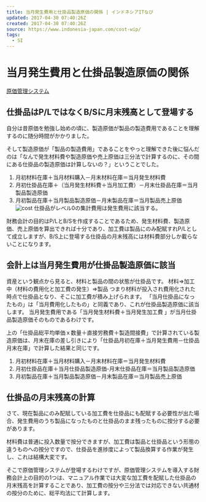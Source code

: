 ```yaml
---
title: 当月発生費用と仕掛品製造原価の関係 | インドネシアITなび
updated: 2017-04-30 07:40:26Z
created: 2017-04-30 07:40:26Z
source: https://www.indonesia-japan.com/cost-wip/
tags:
  - SI
---
```


# 当月発生費用と仕掛品製造原価の関係

   [原価管理システム](https://www.indonesia-japan.com/category/cost-management/)

## 仕掛品はP/LではなくB/Sに月末残高として登場する

自分は昔原価を勉強し始めの頃に、製造原価が製品の製造費用であることを理解するのに随分時間がかかりました。

そして製造原価が「製品の製造費用」であることをやっと理解できた後に悩んだのは「なんで発生材料費や製造原価や売上原価は三分法で計算するのに、その間にある仕掛品の製造原価は計算しないの？」ということでした。

1. 月初材料在庫＋当月材料購入－月末材料在庫＝当月発生材料費
2. 月初仕掛品在庫＋（当月発生材料費＋当月加工費）－月末仕掛品在庫＝当月製品製造原価
3. 月初製品在庫＋当月製品製造原価－月末製品在庫＝当月製品売上原価
![cost](../_resources/4a43f0015ae15462b5cfd64005917545.png)
仕掛品がレベル0の集計費用は発生費用に該当する。

財務会計の目的はP/LとB/Sを作成することであるため、発生材料費、製造原価、売上原価を算出できれば十分であり、加工費は製品にのみ配賦すれP/Lとして成立しますが、B/S上に登場する仕掛品の月末残高には材料費部分しか載らないことになります。

## 会計上は当月発生費用が仕掛品製造原価に該当

資産という観点から見ると、材料と製品の間の状態が仕掛品です。
材料⇒加工中（材料の費用化と加工費の発生）⇒製品
つまり材料が投入され費用化された時点で仕掛品となり、そこに加工費が積み上げられます。
「当月仕掛品になったもの」は「当月費用化したもの」と同義であり、これが仕掛品製造原価に該当します。
当月発生費用である「当月発生材料費＋当月発生加工費 」が当月仕掛品製造原価そのものであるわけです。

上の「仕掛品総平均単価ｘ数量＋直接労務費＋製造間接費」で計算されている製造原価は、月末在庫の差し引きにより「仕掛品月初在庫＋当月発生費用－仕掛品月末在庫」で計算した結果と同じです。

1. 月初材料在庫＋当月材料購入－月末材料在庫＝当月発生材料費
2. 月初仕掛品在庫＋当月仕掛品製造原価-月末仕掛品在庫＝当月製品製造原価
3. 月初製品在庫＋当月製品製造原価－月末製品在庫＝当月製品売上原価

## 仕掛品の月末残高の計算

さて、現在製品にのみ配賦している加工費を仕掛品にも配賦する必要性が出た場合、発生費用のうち製品になったものと仕掛品のまま残ったものに按分する必要があります。

材料費は普通に投入数量で按分できますが、加工費は製品と仕掛品という形態の違うものへの按分ですので、仕掛品を進捗度によって製品換算する作業が発生し、これは結構大変です。

そこで原価管理システムが登場するわけですが、原価管理システムを導入する財務会計上の目的の1つは、マニュアル作業では大変な加工費を配賦した仕掛品の月末残高を計算することであり、加工費の按分や三分法では対応できない共通材の按分のために、総平均法にて計算します。